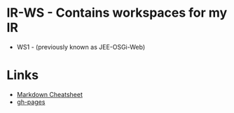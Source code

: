 IR-WS - Contains workspaces for my IR
=====================================

* WS1 - (previously known as JEE-OSGi-Web)


Links
=====

* [Markdown Cheatsheet](https://github.com/adam-p/markdown-here/wiki/Markdown-Cheatsheet)
* [gh-pages](http://hri123.github.io/IR-WS/)


